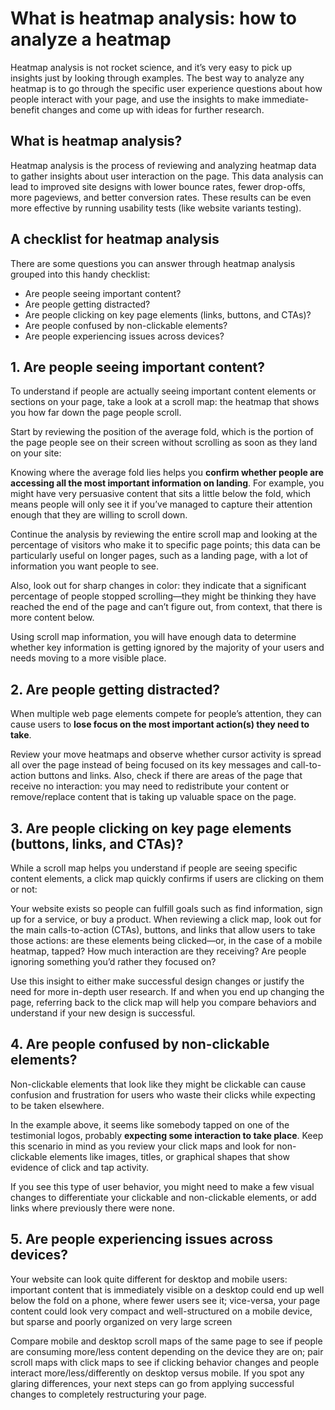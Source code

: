 # What is heatmap analysis: how to analyze a heatmap

Heatmap analysis is not rocket science, and it’s very easy to pick up insights just by looking through examples. The best way to analyze any heatmap is to go through the specific user experience questions about how people interact with your page, and use the insights to make immediate-benefit changes and come up with ideas for further research.

<!-- ![](./placeholder.jpg "placeholder") -->

## What is heatmap analysis?

Heatmap analysis is the process of reviewing and analyzing heatmap data to gather insights about user interaction on the page. This data analysis can lead to improved site designs with lower bounce rates, fewer drop-offs, more pageviews, and better conversion rates. These results can be even more effective by running usability tests (like website variants testing).

## A checklist for heatmap analysis

There are some questions you can answer through heatmap analysis grouped into this handy checklist:

- Are people seeing important content?
- Are people getting distracted?
- Are people clicking on key page elements (links, buttons, and CTAs)?
- Are people confused by non-clickable elements?
- Are people experiencing issues across devices?

## 1. Are people seeing important content?

To understand if people are actually seeing important content elements or sections on your page, take a look at a scroll map: the heatmap that shows you how far down the page people scroll.

Start by reviewing the position of the average fold, which is the portion of the page people see on their screen without scrolling as soon as they land on your site:

<!-- ![](./placeholder.jpg "placeholder") -->

Knowing where the average fold lies helps you **confirm whether people are accessing all the most important information on landing**. For example, you might have very persuasive content that sits a little below the fold, which means people will only see it if you’ve managed to capture their attention enough that they are willing to scroll down.

Continue the analysis by reviewing the entire scroll map and looking at the percentage of visitors who make it to specific page points; this data can be particularly useful on longer pages, such as a landing page, with a lot of information you want people to see.

Also, look out for sharp changes in color: they indicate that a significant percentage of people stopped scrolling—they might be thinking they have reached the end of the page and can’t figure out, from context, that there is more content below.

Using scroll map information, you will have enough data to determine whether key information is getting ignored by the majority of your users and needs moving to a more visible place.

## 2. Are people getting distracted?

When multiple web page elements compete for people’s attention, they can cause users to **lose focus on the most important action(s) they need to take**.

Review your move heatmaps and observe whether cursor activity is spread all over the page instead of being focused on its key messages and call-to-action buttons and links. Also, check if there are areas of the page that receive no interaction: you may need to redistribute your content or remove/replace content that is taking up valuable space on the page.

## 3. Are people clicking on key page elements (buttons, links, and CTAs)?

While a scroll map helps you understand if people are seeing specific content elements, a click map quickly confirms if users are clicking on them or not:

<!-- ![](./placeholder.jpg "placeholder") -->

Your website exists so people can fulfill goals such as find information, sign up for a service, or buy a product. When reviewing a click map, look out for the main calls-to-action (CTAs), buttons, and links that allow users to take those actions: are these elements being clicked—or, in the case of a mobile heatmap, tapped? How much interaction are they receiving? Are people ignoring something you’d rather they focused on?

Use this insight to either make successful design changes or justify the need for more in-depth user research. If and when you end up changing the page, referring back to the click map will help you compare behaviors and understand if your new design is successful.

## 4. Are people confused by non-clickable elements?

Non-clickable elements that look like they might be clickable can cause confusion and frustration for users who waste their clicks while expecting to be taken elsewhere.

<!-- ![](./placeholder.jpg "placeholder") -->

In the example above, it seems like somebody tapped on one of the testimonial logos, probably **expecting some interaction to take place**. Keep this scenario in mind as you review your click maps and look for non-clickable elements like images, titles, or graphical shapes that show evidence of click and tap activity.

If you see this type of user behavior, you might need to make a few visual changes to differentiate your clickable and non-clickable elements, or add links where previously there were none.

## 5. Are people experiencing issues across devices?

Your website can look quite different for desktop and mobile users: important content that is immediately visible on a desktop could end up well below the fold on a phone, where fewer users see it; vice-versa, your page content could look very compact and well-structured on a mobile device, but sparse and poorly organized on very large screen

<!-- ![](./placeholder.jpg "placeholder") -->

Compare mobile and desktop scroll maps of the same page to see if people are consuming more/less content depending on the device they are on; pair scroll maps with click maps to see if clicking behavior changes and people interact more/less/differently on desktop versus mobile. If you spot any glaring differences, your next steps can go from applying successful changes to completely restructuring your page.

